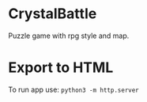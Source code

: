 # CrystalBattle

Puzzle game with rpg style and map.

# Export to HTML

To run app use: `python3 -m http.server` 
